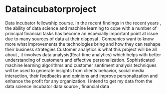 # Dataincubatorproject
Data incubator fellowship course.
In the recent findings in the recent years , the ability of data science and machine learning to cope with a number of principal financial tasks has become an especially important point at issue due to many sources of data at their disposal . Companies want to know more what improvements the technologies bring and how they can reshape their business strategies
Customer analytics is what this project will be  all about , it involves data analysis(Real-time analytics) which helps  with better understanding of customers and effective personalization. Sophisticated machine learning algorithms and customer sentiment analysis techniques will be used to  generate insights from clients behavior, social media interaction, their feedbacks and opinions and improve personalization and enhance the profit for any organization.
I intend to get my data from the data science incubator data source , financial data .

